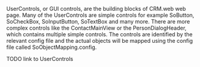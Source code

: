 <properties date="2016-06-24"
SortOrder="13"
/>

UserControls, or GUI controls, are the building blocks of CRM.web web page. Many of the UserControls are simple controls for example SoButton, SoCheckBox, SoInputButton, SoTextBox and many more. There are more complex controls like the ContactMainView or the PersonDialogHeader, which contains multiple simple controls. The controls are identified by the relevant config file and the actual objects will be mapped using the config file called SoObjectMapping.config.

TODO link to UserControls

